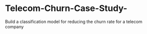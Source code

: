 # Telecom-Churn-Case-Study-
Build a classification model for reducing the churn rate for a telecom company
